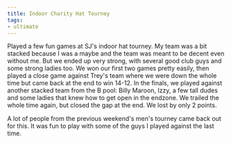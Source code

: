 ```yaml
---
title: Indoor Charity Hat Tourney
tags:
- ultimate
---
```


Played a few fun games at SJ's indoor hat tourney. My team was a bit stacked because I was a maybe and the team was meant to be decent even without me. But we ended up very strong, with several good club guys and some strong ladies too. We won our first two games pretty easily, then played a close game against Trey's team where we were down the whole time but came back at the end to win 14-12. In the finals, we played against another stacked team from the B pool: Billy Maroon, Izzy, a few tall dudes and some ladies that knew how to get open in the endzone. We trailed the whole time again, but closed the gap at the end. We lost by only 2 points.

A lot of people from the previous weekend's men's tourney came back out for this. It was fun to play with some of the guys I played against the last time. 

